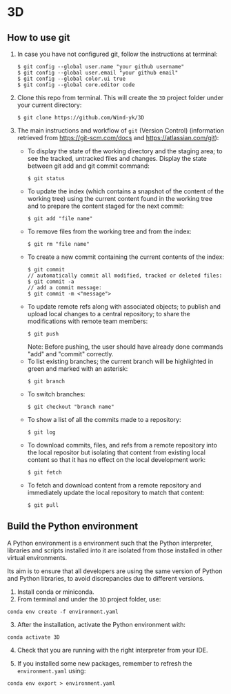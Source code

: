 # 3D

## How to use git

1. In case you have not configured git, follow the instructions at terminal:

    ```
    $ git config --global user.name "your github username"
    $ git config --global user.email "your github email"
    $ git config --global color.ui true
    $ git config --global core.editor code
    ```

2. Clone this repo from terminal. This will create the `3D` project folder under your current directory:

    ```
    $ git clone https://github.com/Wind-yk/3D
    ```

3. The main instructions and workflow of `git` (Version Control) (information retrieved from https://git-scm.com/docs and  https://atlassian.com/git):

    * To display the state of the working directory and the staging area; to see the tracked, untracked files and changes. Display the state between git add and git commit command:
        ```
        $ git status
        ```
    * To update the index (which contains a snapshot of the content of the working tree) using the current content found in the working tree and to prepare the content staged for the next commit:
        ```
        $ git add "file name"
        ```
    * To remove files from the working tree and from the index:
        ```
        $ git rm "file name"
        ```
    * To create a new commit containing the current contents of the index:
        ```
        $ git commit
        // automatically commit all modified, tracked or deleted files:
        $ git commit -a
        // add a commit message:
        $ git commit -m <"message">
        ```
    * To update remote refs along with associated objects; to publish and upload local changes to a central repository; to share the modifications with remote team members:
        ```
        $ git push
        ```
        Note: Before pushing, the user should have already done commands "add" and "commit" correctly.
    * To list existing branches; the current branch will be highlighted in green and marked with an asterisk:
        ```
        $ git branch
        ```
    * To switch branches:
        ```
        $ git checkout "branch name"
        ```
    * To show a list of all the commits made to a repository:
        ```
        $ git log
        ```
    * To download commits, files, and refs from a remote repository into the local repositor but isolating that content from existing local content so that it has no effect on the local development work: 
        ```
        $ git fetch
        ```
    * To fetch and download content from a remote repository and immediately update the local repository to match that content:
        ```
        $ git pull
        ```


## Build the Python environment

A Python environment is a environment such that the Python interpreter, libraries and scripts installed into it are isolated from those installed in other virtual environments. 

Its aim is to ensure that all developers are using the same version of Python and Python libraries, to avoid discrepancies due to different versions.

1. Install conda or miniconda.
2. From terminal and under the `3D` project folder, use:

```
conda env create -f environment.yaml
```

3. After the installation, activate the Python environment with:

```
conda activate 3D
```

4. Check that you are running with the right interpreter from your IDE.

5. If you installed some new packages, remember to refresh the `environment.yaml` using:

```
conda env export > environment.yaml
```
